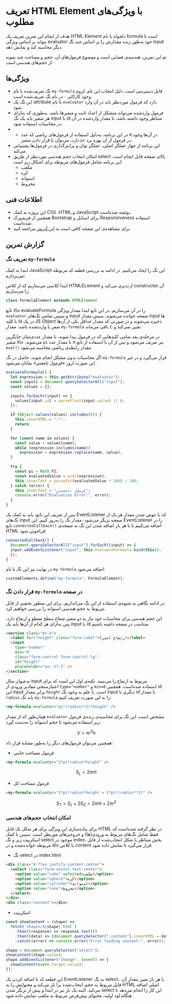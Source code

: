 # تعریف HTML Element با ویژگی‌های مطلوب

هدف از انجام این تمرین تعریف یک HTML Element دلخواه با نام formula است تا بتواند بر اساس ویژگی evaluator خود به‌طور زنده مقدارش را بر اساس چند تگ input دیگر محاسبه کند و نمایش دهد.

تم این تمرین، هندسه‌ی فضایی است و موضوع فرمول‌های آن، حجم و مساحت چند نمونه از حجم‌های هندسی است.

## ویژگی‌ها

- تگ تعریف‌شده با نام `my-formula` قابل دسترسی است. دلیل انتخاب این نام، لزوم وجود کاراکتر `-`‍ در نام تگ تعریف‌شده است.
- این تگ یک attribute با نام `evaluator` دارد که فرمول موردنظر باید در آن وارد شود.
- فرمول واردشده می‌تواند متشکل از اعداد ثابت و متغیرها باشد، به‌طوری که به‌ازای هر متغیر باید یک تگ input با id متناظر وجود داشته باشد، تا مقدار واردشده در آن در محاسبات استفاده شود.
- - در این برنامه، به‌دلیل استفاده از فرمول‌های ریاضی که عدد $\pi$ در آن‌ها وجود دارد، می‌توان با قرار دادن متغیر `pi` در فرمول از آن بهره برد.
- این برنامه از چهار عملگر اصلی، عملگر توان و پرانتزگذاری در فرمول‌ها پشتیبانی می‌کند.
- امکان انتخاب حجم هندسی موردنظر از طریق select بالای صفحه قابل انجام است. این برنامه شامل فرمول‌های مربوطه برای اشکال زیر است:
  - مکعب
  - کره
  - استوانه
  - مخروط

## اطلاعات فنی

- این پروژه به کمک CSS ،HTML و JavaScript نوشته شده‌است.
- همچنین از فریم‌ورک Bootstrap برای استایل و Responsiveness استفاده شده‌است.
- برای مشاهده‌ی این صفحه کافی است به [این آدرس](https://amir14souri.github.io/WP-HW1) مراجعه کنید.

## گزارش تمرین

### تعریف تگ `my-formula`

ابتدا به کمک JavaScript این تگ را ایجاد می‌کنیم. در ادامه به بررسی قطعه کد مربوطه می‌پردازم:

ابتدا کلاسی می‌سازیم که از کلاس HTMLELement ارث‌بری می‌کند و constructor آن را می‌سازیم:

```js
class FormulaElement extends HTMLElement
```

حالا تابع evaluateFormula را در آن می‌سازیم. در این تابع ابتدا مقدار ویژگی `evaluator` و سپس تمامی تگ‌های input صفحه خوانده می‌شوند. سپس مقدار input ها با کلید id در یک JS Object ذخیره می‌شوند و در صورتی که مقدار حداقل یکی از آن‌ها صفر یا واردنشده باشد، مقدار `my-formula` تغییر نمی‌کند و :) باقی می‌ماند.

در مرحله‌ی بعد تمامی کلیدهایی که در فرمول پیدا شوند، با مقدار عددی‌شان جایگزین می‌شوند. حالا متغیر ‍`pi` با مقدار عدد $\pi$ نیز تعریف می‌شود و پس از آن با استفاده از تابع `eval()` مقدار رابطه‌ی ریاضی محاسبه می‌شود.

اگر محاسبات بدون مشکل انجام شوند، حاصل در تگ `my-formula` قرار می‌گیرد و در غیر این صورت ارور «فرمول نامعتبر» نمایان می‌شود.

```js
evaluateFormaula() {
  let expression = this.getAttribute("evaluator");
  const inputs = document.querySelectorAll("input");
  const values = {};

  inputs.forEach((input) => {
    values[input.id] = parseFloat(input.value) || 0;
  });

  if (Object.values(values).includes(0)) {
    this.innerHTML = ":)";
    return;
  }

  for (const name in values) {
    const value = values[name];
    while (expression.includes(name))
      expression = expression.replace(name, value);
  }

  try {
    const pi = Math.PI;
    const evaluatedValue = eval(expression);
    this.innerText = parseInt(evaluatedValue * 100) / 100;
  } catch (error) {
    this.innerText = "فرمول نامعتبر";
    console.error("Evaluation Error:", error);
  }
}
```

پس از تعریف این تابع، باید به کمک یک EventListener که با عوض شدن مقدار هر یک از تگ‌های input صفحه تریگر می‌شود، مقدار تگ را به‌روز کنیم. این EventListener را در تابع `connectedCallback()` اضافه می‌کنیم تا با هر بار اضافه شدن این تگ به صفحه‌ی HTML فراخونی شود:

```js
connectedCallback() {
  document.querySelectorAll("input").forEach((input) => {
  input.addEventListener("input", this.evaluateFormaula.bind(this));
  });
}
```

در نهایت نیز این تگ با نام `my-formula` اضافه می‌شود:

```js
customElements.define("my-formula", FormulaElement);
```

### قرار دادن تگ `my-formula` در صفحه

در ادامه نگاهی به شیوه‌ی استفاده از این تگ می‌اندازیم. برای این منظور بخشی از فایل مربوط به حجم هندسی استوانه را بررسی خواهیم کرد.

این حجم هندسی برای محاسبات خود نیاز به دو متغیر شعاع سطح مقطع و ارتفاع دارد، پس به‌ازای هر کدام از آن‌ها باید یک input با id متناسب در صفحه داشته باشیم.

```html
<section class="mt-4">
  <label for="height" class="form-label">ارتفاع (متر)</label>
  <input
    type="number"
    min="0"
    class="form-control form-control-lg"
    id="height"
    placeholder="ex: 27.2" />
</section>
```

به‌عنوان مثال input مربوط به ارتفاع را می‌بینید. نکته‌ی اول این است که برای اعتبارسنجی مقادیر ورودی از `type="number"` و `min=0` استفاده شده‌است. همچنین id این input برابر مقدار `height` است. با علم به وجود تگ input دیگری با id با مقدار `radius` باید تگ `my-formula` را به این‌ صورت تعریف کنیم:

```html
<my-formula evaluator="pi*(radius**2)*height" />
```

همان‌طور که از مقدار `evaluator` مشخص است، این تگ برای محاسبه‌ی زنده‌ی فرمول زیر استفاده می‌شود تا حجم استوانه را به‌دست آورد:

$$V = \pi r^2 h$$

همچنین می‌توان فرمول‌های دیگر را به‌طور مشابه قرار داد:

+ فرمول مساحت جانبی

```html
<my-formula evaluator="2*pi*radius*height" />
```
$$S_L = 2 \pi r h$$

+ فرمول مساحت کل

```html
<my-formula evaluator="2*pi*radius*height + 2*pi*(radius**2)" />
```

$$S_T = S_L + 2 S_C = 2 \pi r h + 2 \pi r^2$$


### امکان انتخاب حجم‌های هندسی

برای پیاده‌سازی این ویژگی برای هر شکل یک فایل HTML در نظر گرفته شده‌است که فقط شامل تگ‌های مربوط به ورودی‌(ها) و خروجی‌های مورنظر است. سپس با کمک اسکریپت زیر و تگ select موجود در index، بخش متناظر با شکل انتخاب‌شده از فایل مربوطه خوانده‌شده و در div با کلاس content قرار می‌گیرد تا نمایش داده شود:

+ تگ select در index.html

```html
<div class="d-flex justify-content-center">
  <select class="form-select text-center">
    <option value="cube" selected>مکعب</option>
    <option value="sphere">کره</option>
    <option value="cylinder">استوانه</option>
    <option value="cone">مخروط</option>
  </select>
</div>
<div class="content"></div>
```
+ اسکریپت

```js
const showContent = (shape) =>
  fetch(`shapes/${shape}.html`)
    .then((response) => response.text())
    .then((data) => (document.querySelector(".content").innerHTML = data))
    .catch((error) => console.error("Error loading content:", error));

shape = document.querySelector("select");
showContent(shape.value);
shape.addEventListener("change", (event) => {
  showContent(event.target.value);
});
```

این قطعه کد با اضافه کردن یک EventListener به تگ select، با هر بار تغییر مقدار آن، فایل مربوط به حجم انتخاب‌شده برا باز می‌کند و محتوایش را به HTML اصلی اضافه می‌کند. البته یک بار نیز در ابتدا و پیش از تریگر شدن select این کار را انجام می‌دهد تا هنگام لود اولیه، محتوای پیش‌فرض مربوط به مکعب نمایش داده شود.